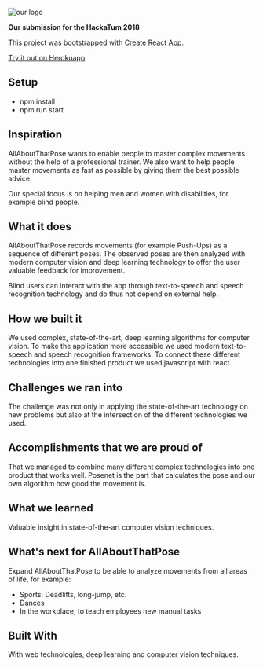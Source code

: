 ![our logo](https://raw.githubusercontent.com/ctonic/all-about-the-pose/master/public/logo-name.png)

**Our submission for the HackaTum 2018**

This project was bootstrapped with [Create React App](https://github.com/facebook/create-react-app).

[Try it out on Herokuapp](https://all-about-that-pose.herokuapp.com/)

## Setup
- npm install
- npm run start

## Inspiration
AllAboutThatPose wants to enable people to master complex movements without the help of a professional trainer.
We also want to help people master movements as fast as possible by giving them the best possible advice.

Our special focus is on helping men and women with disabilities, for example blind people.

## What it does
AllAboutThatPose records movements (for example Push-Ups) as a sequence of different poses. 
The observed poses are then analyzed with modern computer vision and deep learning technology to offer the user valuable feedback for improvement.

Blind users can interact with the app through text-to-speech and speech recognition technology and do thus not depend on external help.

## How we built it
We used complex, state-of-the-art, deep learning algorithms for computer vision.
To make the application more accessible we used modern text-to-speech and speech recognition frameworks.
To connect these different technologies into one finished product we used javascript with react.

## Challenges we ran into
The challenge was not only in applying the state-of-the-art technology on new problems but also at the intersection of the different technologies we used.

## Accomplishments that we are proud of
That we managed to combine many different complex technologies into one product that works well. Posenet is the part that calculates the pose and our own algorithm how good the movement is. 

## What we learned
Valuable insight in state-of-the-art computer vision techniques.

## What's next for AllAboutThatPose
Expand AllAboutThatPose to be able to analyze movements from all areas of life, for example:
- Sports: Deadlifts, long-jump, etc.
- Dances
- In the workplace, to teach employees new manual tasks

## Built With
With web technologies, deep learning and computer vision techniques.
